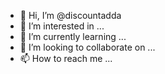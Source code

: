 - 👋 Hi, I’m @discountadda
- 👀 I’m interested in ...
- 🌱 I’m currently learning ...
- 💞️ I’m looking to collaborate on ...
- 📫 How to reach me ...

<!---
discountadda/discountadda is a ✨ special ✨ repository because its `README.md` (this file) appears on your GitHub profile.
You can click the Preview link to take a look at your changes.
--->
